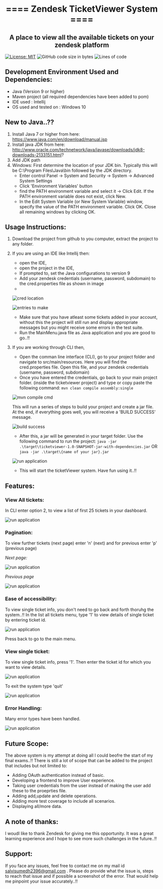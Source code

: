 <h1 align="center">==== Zendesk TicketViewer System ====</h1>
  
<h2 align="center"> A place to view all the available tickets on your zendesk platform </h1>

[![License: MIT](https://img.shields.io/badge/License-MIT-yellow.svg)](https://opensource.org/licenses/MIT)
![GitHub code size in bytes](https://img.shields.io/github/languages/code-size/salvisumedh2396/ticketviewer)
![Lines of code](https://img.shields.io/tokei/lines/github/salvisumedh2396/ticketviewer)

## Development Environment Used and Dependencies:
- Java (Version 9 or higher)
- Maven project (all required dependencies have been added to pom)
- IDE used : Intellij
- OS used and tested on : Windows 10

## New to Java..??
1. Install Java 7 or higher from here: https://www.java.com/en/download/manual.jsp
2. Install java JDK from here: http://www.oracle.com/technetwork/java/javase/downloads/jdk8-downloads-2133151.html?
3. Add JDK path 
4. Windows: First determine the location of your JDK bin. Typically this will be C:\Program Files\Java\bin followed by the JDK directory.
	- Enter control Panel -> System and Security -> System -> Advanced System Settings
	- Click 'Environment Variables' button
	- find the PATH environment variable and select it -> Click Edit. If the PATH environment variable does not exist, click New.
	- In the Edit System Variable (or New System Variable) window, specify the value of the PATH environment variable. Click OK. Close all remaining windows by clicking OK.

## Usage Instructions:
1. Download the project from github to you computer, extract the project to any folder.
2. If you are using an IDE like Intellij then:
   - open the IDE, 
   - open the project in the IDE, 
   - If prompted to, set the Java configurations to version 9
   - Add your zendesk credentials (username, password, subdomain) to the cred.properties file as shown in image
   - 
   ![cred location](https://github.com/salvisumedh2396/ticketviewer/blob/master/docs/img/1.PNG)
   
   ![entries to make](https://github.com/salvisumedh2396/ticketviewer/blob/master/docs/img/2.PNG)
   
   - Make sure that you have atleast some tickets added in your account, without this the project will still run and display appropriate messages but you might receive some errors in the test suite.
   - Run the MainMenu.java file as Java application and you are good to go..!!
4. If you are working through CLI then,
   - Open the comman line interface (CLI), go to your project folder and navigate to src/main/resources. Here you will find the cred.properties file. Open this file, and your zendesk credentials (username, password, subdomain)
   - Once you have entered the credentials, go back to your main project folder. (inside the ticketviewer project) and type or copy paste the following command:
   `mvn clean compile assembly:single`
   
   ![mvn compile cmd](https://github.com/salvisumedh2396/ticketviewer/blob/master/docs/img/3.PNG)
   
   This will run a series of steps to build your project and create a jar file. At the end, if everything goes well, you will receive a 'BUILD SUCCESS' message.
   
   ![build success](https://github.com/salvisumedh2396/ticketviewer/blob/master/docs/img/4.PNG)
   
   -  After this, a jar will be generated in your target folder. Use the following command to run the project:
   `java -jar .\target\ticketviewer-1.0-SNAPSHOT-jar-with-dependencies.jar`
   OR
   `java -jar .\target\{name of your jar}.jar`
   
   ![run application](https://github.com/salvisumedh2396/ticketviewer/blob/master/docs/img/5.PNG)
   
   - This will start the ticketViewer system. Have fun using it..!!

## Features:
### View All tickets:
In CLI enter option 2, to view a list of first 25 tickets in your dashboard.

![run application](https://github.com/salvisumedh2396/ticketviewer/blob/master/docs/img/6.PNG)

### Pagination:
To view further tickets (next page) enter 'n' (next) and for previous enter 'p' (previous page)

*Next page:*

![run application](https://github.com/salvisumedh2396/ticketviewer/blob/master/docs/img/7.PNG)

*Previous page*

![run application](https://github.com/salvisumedh2396/ticketviewer/blob/master/docs/img/8.PNG)

### Ease of accessibility:
To view single ticket info, you don't need to go back and forth thoruhg the system..!! In the list all tickets menu, type '1' to view details of single ticket by entering ticket id.

![run application](https://github.com/salvisumedh2396/ticketviewer/blob/master/docs/img/9.PNG)

Press back to go to the main menu.

### View single ticket:
To view single ticket info, press '1'. Then enter the ticket id for which you want to view details.

![run application](https://github.com/salvisumedh2396/ticketviewer/blob/master/docs/img/10.PNG)

To exit the system type 'quit'

![run application](https://github.com/salvisumedh2396/ticketviewer/blob/master/docs/img/11.PNG)

### Error Handling:
Many error types have been handled.

![run application](https://github.com/salvisumedh2396/ticketviewer/blob/master/docs/img/12.PNG)


## Future Scope:
The above system is my attempt at doing all I could beofre the start of my final exams..!! There is still a lot of scope that can be added to the project that includes but not limited to:
- Adding OAuth authentication instead of basic.
- Developing a frontend to improve User experience.
- Taking user credentials from the user instead of making the user add these to the proeprties file.
- Adding add,update and delete operations.
- Adding more test coverage to include all scenarios.
- Displaying all/more data.

## A note of thanks:
I woudl like to thank Zendesk for giving me this opportunity. It was a great learning experience and I hope to see more such challenges in the future..!!

## Support:
If you face any issues, feel free to contact me on my mail id salvisumedh2396@gmail.com . Please do provide what the issue is, steps to reach that issue and if possible a screenshot of the error. That would help me pinpoint your issue accurately..!!
